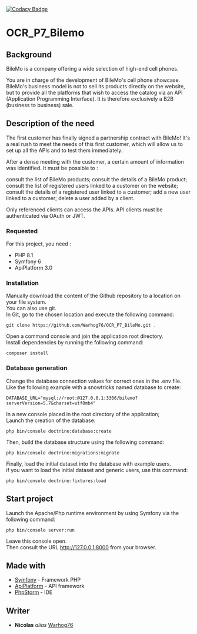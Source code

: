 [![Codacy Badge](https://app.codacy.com/project/badge/Grade/52aade2b249147239e815b70cbe9354c)](https://www.codacy.com/gh/Warhog76/OCR_P7_Bilemo/dashboard?utm_source=github.com&amp;utm_medium=referral&amp;utm_content=Warhog76/OCR_P7_Bilemo&amp;utm_campaign=Badge_Grade)

# OCR_P7_Bilemo

## Background
BileMo is a company offering a wide selection of high-end cell phones.

You are in charge of the development of BileMo's cell phone showcase. BileMo's business model is not to sell its products directly on the website,
but to provide all the platforms that wish to access the catalog via an API (Application Programming Interface). It is therefore exclusively a B2B 
(business to business) sale.

## Description of the need
The first customer has finally signed a partnership contract with BileMo! It's a real rush to meet the needs of this first customer, which will allow
us to set up all the APIs and to test them immediately.

After a dense meeting with the customer, a certain amount of information was identified. It must be possible to :

consult the list of BileMo products;
consult the details of a BileMo product;
consult the list of registered users linked to a customer on the website;
consult the details of a registered user linked to a customer;
add a new user linked to a customer;
delete a user added by a client.

Only referenced clients can access the APIs. API clients must be authenticated via OAuth or JWT.

### Requested
For this project, you need :

- PHP 8.1
- Symfony 6
- ApiPlatform 3.0

### Installation
Manually download the content of the Github repository to a location on your file system.\
You can also use git.\
In Git, go to the chosen location and execute the following command:
```
git clone https://github.com/Warhog76/OCR_P7_BileMo.git .
```

Open a command console and join the application root directory.\
Install dependencies by running the following command:
```
composer install
```

### Database generation

Change the database connection values for correct ones in the .env file.\
Like the following example with a snowtricks named database to create:
```
DATABASE_URL="mysql://root:@127.0.0.1:3306/bilemo?serverVersion=5.7&charset=utf8mb4"
```

In a new console placed in the root directory of the application;\
Launch the creation of the database:
```
php bin/console doctrine:database:create
```

Then, build the database structure using the following command:
```
php bin/console doctrine:migrations:migrate
```

Finally, load the initial dataset into the database with example users.\
if you want to load the initial dataset and generic users, use this command:
```
php bin/console doctrine:fixtures:load
```

## Start project

Launch the Apache/Php runtime environment by using Symfony via the following command:
```
php bin/console server:run
```
Leave this console open.\
Then consult the URL <http://127.0.0.1:8000> from your browser.

## Made with
* [Symfony](https://symfony.com/) - Framework PHP
* [ApiPlatform](https://api-platform.com/) - API framework
* [PhpStorm](https://www.jetbrains.com/fr-fr/phpstorm/) - IDE

## Writer
* **Nicolas** _alias_ [Warhog76](https://github.com/warhog76)

